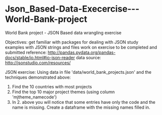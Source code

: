 # Json_Based-Data-Execercise---World-Bank-project
World Bank project - JSON Based data wrangling exercise


Objectives:
get familiar with packages for dealing with JSON
study examples with JSON strings and files
work on exercise to be completed and submitted
reference: http://pandas.pydata.org/pandas-docs/stable/io.html#io-json-reader
data source: http://jsonstudio.com/resources/


JSON exercise:
Using data in file 'data/world_bank_projects.json' and the techniques demonstrated above:

1) Find the 10 countries with most projects
2) Find the top 10 major project themes (using column 'mjtheme_namecode')
3) In 2. above you will notice that some entries have only the code and the name is missing. Create a dataframe with the missing names filled in.
